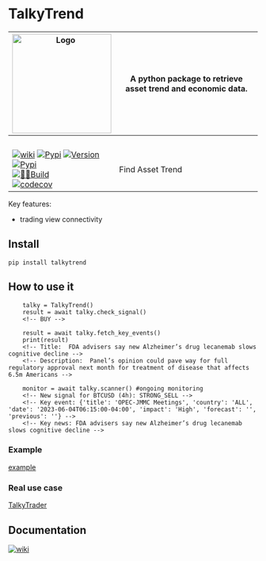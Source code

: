# TalkyTrend 

| <img width="200" alt="Logo" src="https://user-images.githubusercontent.com/8766259/226854338-e900f69e-d884-4a9a-90b1-b3dde7711b31.png"> | A python package to retrieve asset trend and economic data. |
| ------------- | ------------- |
|<br> 
[![wiki](https://img.shields.io/badge/🪙🗿-wiki-0080ff)](https://talkytrader.gitbook.io/talky/) [![Pypi](https://badgen.net/badge/icon/talkytrend?icon=pypi&label)](https://pypi.org/project/talkytrend/) [![Version](https://img.shields.io/pypi/v/talkytrend)]()<br> [![Pypi](https://img.shields.io/pypi/dm/talkytrend)]()<br> [![👷‍♂️Build](https://github.com/mraniki/talkytrend/actions/workflows/%F0%9F%91%B7%E2%80%8D%E2%99%82%EF%B8%8FFlow.yml/badge.svg)]() <br>[![codecov](https://codecov.io/gh/mraniki/TalkyTrend/branch/main/graph/badge.svg?token=WAHUEMAJN6)](https://codecov.io/gh/mraniki/TalkyTrend) | Find Asset Trend |

Key features:

- trading view connectivity

## Install

`pip install talkytrend`

## How to use it

```
    talky = TalkyTrend()
    result = await talky.check_signal()
    <!-- BUY -->

    result = await talky.fetch_key_events()
    print(result)
    <!-- Title:  FDA advisers say new Alzheimer’s drug lecanemab slows cognitive decline -->
    <!-- Description:  Panel’s opinion could pave way for full regulatory approval next month for treatment of disease that affects 6.5m Americans -->

    monitor = await talky.scanner() #ongoing monitoring
    <!-- New signal for BTCUSD (4h): STRONG_SELL -->
    <!-- Key event: {'title': 'OPEC-JMMC Meetings', 'country': 'ALL', 'date': '2023-06-04T06:15:00-04:00', 'impact': 'High', 'forecast': '', 'previous': ''} -->
    <!-- Key news: FDA advisers say new Alzheimer’s drug lecanemab slows cognitive decline -->
```

### Example

[example](https://github.com/mraniki/talkytrend/blob/main/examples/example.py)

### Real use case

[TalkyTrader](https://github.com/mraniki/tt)

## Documentation


[![wiki](https://img.shields.io/badge/🪙🗿-wiki-0080ff)](https://talkytrader.gitbook.io/talky/)
